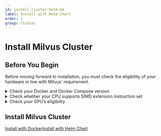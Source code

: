 ```yaml
---
id: install_cluster-helm.md
label: Install with Helm Chart
order: 1
group: cluster
---
```


# Install Milvus Cluster

## Before You Begin

Before moving forward to installation, you must check the eligibility of your hardware in line with Milvus' requirement.

<details><summary>Check your Docker and Docker Compose version</summary>

<div class="alert note">
Docker Compose is the recommended way to install Milvus.
</div>
- Docker version 19.03 or higher is required.
- Docker Compose version 1.25.1 or higher is required. 
</details>

<details><summary>Check whether your CPU supports SIMD extension instruction set</summary>

Milvus' computing operations depend on CPU’s support for SIMD (Single Instruction, Multiple Data) extension instruction set. Whether your CPU supports SIMD extension instruction set is crucial to index building and vector similarity search within Milvus. Ensure that your CPU supports at least one of the following SIMD instruction sets:

- SSE4.2
- AVX
- AVX2
- AVX512

Run the lscpu command to check if your CPU supports the SIMD instruction sets mentioned above:

```
$ lscpu | grep -e sse4_2 -e avx -e avx2 -e avx512
```
</details>

<details><summary>Check your GPU’s eligibility</summary>
Milvus Cluster supports GPU acceleration on floating vectors. 
- Supported Nvidia GPU versions are 6.0, 6.1, 7.0, and 7.5.

<div class="alert note">
You can access <a href="https://developer.nvidia.com/cuda-gpus">Nvidia</a>'s official website to check the corresponding version of your GPU. 
</div>

- Milvus requires [CUDA version 10.0 or higher](https://developer.nvidia.com/cuda-10.0-download-archive). 

<div class="alert note">
Enabling GPU acceleration in Milvus is optional. You can still run the whole Milvus service even if your server does not have a GPU device.
</div>

In the current version, the following vector indexes support GPU acceleration:

- FLAT
- IVF-FLAT
- IVF-SQ8
- IVF-PQ

Learn more about [Vector indexes](https://www.zilliz.com/blog/Accelerating-Similarity-Search-on-Really-Big-Data-with-Vector-Indexing#flat-good-for-searching-relatively-small-million-scale-datasets-when-100-recall-is-required).

</details>

## Install Milvus Cluster

<div class="tab-wrapper"><a href="install_cluster-docker.md" class=''>Install with Docker</a><a href="install_cluster-helm.md" class='active '>Install with Helm Chart</a></div>

